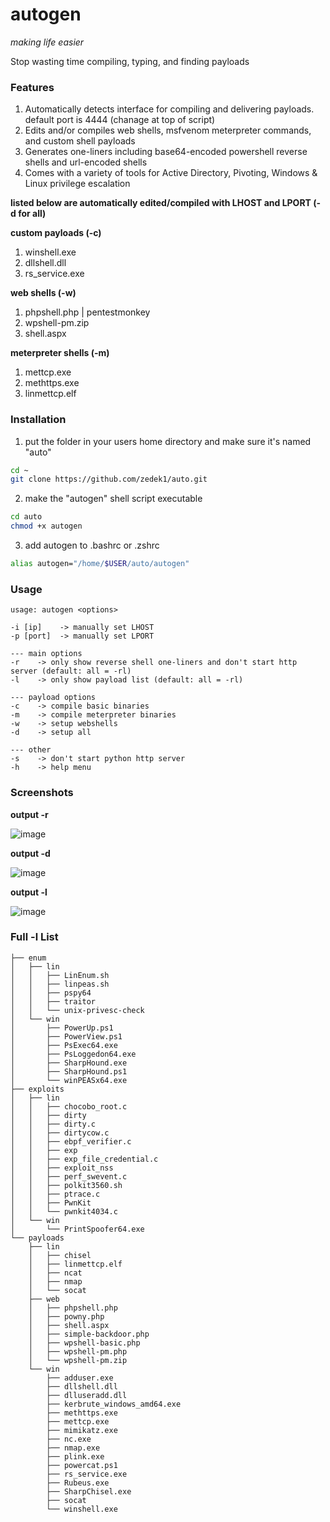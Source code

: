 # autogen
*making life easier*

Stop wasting time compiling, typing, and finding payloads

### Features
1. Automatically detects interface for compiling and delivering payloads. default port is 4444 (chanage at top of script)
2. Edits and/or compiles web shells, msfvenom meterpreter commands, and custom shell payloads
3. Generates one-liners including base64-encoded powershell reverse shells and url-encoded shells
4. Comes with a variety of tools for Active Directory, Pivoting, Windows & Linux privilege escalation

**listed below are automatically edited/compiled with LHOST and LPORT (-d for all)**

**custom payloads (-c)**
1. winshell.exe
2. dllshell.dll
3. rs_service.exe

**web shells (-w)**
1. phpshell.php | pentestmonkey
3. wpshell-pm.zip
4. shell.aspx

**meterpreter shells (-m)**
1. mettcp.exe
2. methttps.exe
3. linmettcp.elf

### Installation
1. put the folder in your users home directory and make sure it's named "auto"
```bash
cd ~
git clone https://github.com/zedek1/auto.git
```
2. make the "autogen" shell script executable
```bash
cd auto
chmod +x autogen
```
3. add autogen to .bashrc or .zshrc
```bash
alias autogen="/home/$USER/auto/autogen"
```

### Usage
```
usage: autogen <options>

-i [ip]    -> manually set LHOST
-p [port]  -> manually set LPORT

--- main options
-r    -> only show reverse shell one-liners and don't start http server (default: all = -rl)
-l    -> only show payload list (default: all = -rl)

--- payload options
-c    -> compile basic binaries
-m    -> compile meterpreter binaries
-w    -> setup webshells
-d    -> setup all

--- other
-s    -> don't start python http server
-h    -> help menu
```

### Screenshots

**output -r**

![image](https://github.com/zedek1/autogen/assets/45067032/b117e27e-7711-4fc2-992c-f442aa5a5071)


**output -d**

![image](https://github.com/zedek1/autogen/assets/45067032/3f205d34-1a7c-44ed-9d86-bf214a14d227)


**output -l**

![image](https://github.com/zedek1/autogen/assets/45067032/358c6305-da1a-4bae-82d0-1b2e25c8ab1f)


### Full -l List
```text
├── enum
│   ├── lin
│   │   ├── LinEnum.sh
│   │   ├── linpeas.sh
│   │   ├── pspy64
│   │   ├── traitor
│   │   └── unix-privesc-check
│   └── win
│       ├── PowerUp.ps1
│       ├── PowerView.ps1
│       ├── PsExec64.exe
│       ├── PsLoggedon64.exe
│       ├── SharpHound.exe
│       ├── SharpHound.ps1
│       └── winPEASx64.exe
├── exploits
│   ├── lin
│   │   ├── chocobo_root.c
│   │   ├── dirty
│   │   ├── dirty.c
│   │   ├── dirtycow.c
│   │   ├── ebpf_verifier.c
│   │   ├── exp
│   │   ├── exp_file_credential.c
│   │   ├── exploit_nss
│   │   ├── perf_swevent.c
│   │   ├── polkit3560.sh
│   │   ├── ptrace.c
│   │   ├── PwnKit
│   │   └── pwnkit4034.c
│   └── win
│       └── PrintSpoofer64.exe
└── payloads
    ├── lin
    │   ├── chisel
    │   ├── linmettcp.elf
    │   ├── ncat
    │   ├── nmap
    │   └── socat
    ├── web
    │   ├── phpshell.php
    │   ├── powny.php
    │   ├── shell.aspx
    │   ├── simple-backdoor.php
    │   ├── wpshell-basic.php
    │   ├── wpshell-pm.php
    │   └── wpshell-pm.zip
    └── win
        ├── adduser.exe
        ├── dllshell.dll
        ├── dlluseradd.dll
        ├── kerbrute_windows_amd64.exe
        ├── methttps.exe
        ├── mettcp.exe
        ├── mimikatz.exe
        ├── nc.exe
        ├── nmap.exe
        ├── plink.exe
        ├── powercat.ps1
        ├── rs_service.exe
        ├── Rubeus.exe
        ├── SharpChisel.exe
        ├── socat
        └── winshell.exe
```
